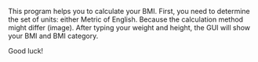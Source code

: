 This program helps you to calculate your BMI. First, you need to determine the set of units: either Metric of English. Because the calculation method might differ (image). After typing your weight and height, the GUI will show your BMI and BMI category.

Good luck!
